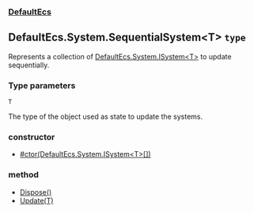 ### [DefaultEcs](./DefaultEcs 'DefaultEcs')
## DefaultEcs.System.SequentialSystem&lt;T&gt; `type`
Represents a collection of [DefaultEcs.System.ISystem&lt;T&gt;](./DefaultEcs-System-ISystem-T- 'DefaultEcs.System.ISystem&lt;T&gt;') to update sequentially.
### Type parameters

<a name='DefaultEcs-System-SequentialSystem-T--T'></a>
`T`

The type of the object used as state to update the systems.
### constructor
- [#ctor(DefaultEcs.System.ISystem&lt;T&gt;[])](./DefaultEcs-System-SequentialSystem-T---ctor(DefaultEcs-System-ISystem-T---) 'DefaultEcs.System.SequentialSystem&lt;T&gt;.#ctor(DefaultEcs.System.ISystem&lt;T&gt;[])')
### method
- [Dispose()](./DefaultEcs-System-SequentialSystem-T--Dispose() 'DefaultEcs.System.SequentialSystem&lt;T&gt;.Dispose()')
- [Update(T)](./DefaultEcs-System-SequentialSystem-T--Update(T) 'DefaultEcs.System.SequentialSystem&lt;T&gt;.Update(T)')
